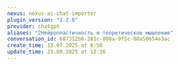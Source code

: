 ```yaml
---
nexus: nexus-ai-chat-importer
plugin_version: "1.2.0"
provider: chatgpt
aliases: "2Нейропластичность и теоретическое мышление"
conversation_id: 687312b6-281c-800a-9f5c-08a50654e3ac
create_time: 13.07.2025 at 8:58
update_time: 23.08.2025 at 12:16
---
```

